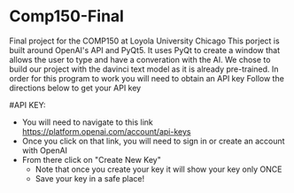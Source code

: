 # Comp150-Final
Final project for the COMP150 at Loyola University Chicago
This porject is built around OpenAI's API and PyQt5. It uses PyQt to create a window that allows the user to type and have a converation with the AI.
We chose to build our project with the davinci text model as it is already pre-trained. In order for this program to work you will need to obtain an API key
Follow the directions below to get your API key 

#API KEY:
- You will need to navigate to this link https://platform.openai.com/account/api-keys
- Once you click on that link, you will need to sign in or create an account with OpenAI
- From there click on "Create New Key" 
  - Note that once you create your key it will show your key only ONCE
  - Save your key in a safe place!
 
